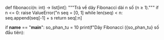 def fibonacci(n: int) -> list[int]:
    """Trả về dãy Fibonacci dài n số (n ≥ 1)."""
    if n <= 0:
        raise ValueError("n
    seq = [0, 1]
    while len(seq) < n:
        seq.append(seq[-1] + s
    return seq[:n]

if __name__ == "__main__":
    so_phan_tu = 10
    print(f"Dãy Fibonacci ({so_phan_tu} số đầu tiên): 
